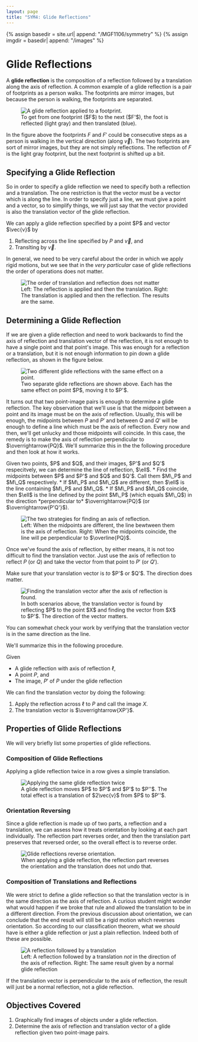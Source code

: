 ```yaml
---
layout: page
title: "SYM4: Glide Reflections"
---	
```


{% assign basedir = site.url| append: "/MGF1106/symmetry" %}
{% assign imgdir = basedir| append: "/images" %}

# Glide Reflections

A **glide reflection** is the composition of a reflection followed by a translation along the axis of reflection.
A common example of a glide reflection is a pair of footprints as a person walks.
The footprints are mirror images, but because the person is walking, the footprints are separated.

<figure class="center">
<img src="{{imgdir}}/glide-footprints.svg" alt="A glide reflection applied to a footprint." class="center">
<figcaption>To get from one footprint ($F$) to the next ($F'$), the foot is reflected (light gray) and then translated (blue).
</figcaption>
</figure>

In the figure above the footprints $F$ and $F'$ could be consecutive steps as a person is walking in the vertical direction (along $\vec{v}$).
The two footprints are sort of mirror images, but they are not simply reflections.
The reflection of $F$ is the light gray footprint, but the next footprint is shifted up a bit.

## Specifying a Glide Reflection

So in order to specify a glide reflection we need to specify both a reflection and a translation.
The one restriction is that the vector must be a vector which is along the line.
In order to specify just a line, we must give a point and a vector, so to simplify things, we will just say that the vector provided is also the translation vector of the glide reflection.

<div class="procedure" text="Applying Glide Reflections" markdown="1">
We can apply a glide reflection specified by a point $P$ and vector $\vec{v}$ by

1. Reflecting across the line specified by $P$ and $\vec{v}$, and
2. Translting by $\vec{v}$.
</div>

In general, we need to be very careful about the order in which we apply rigid motions, but we see that in the *very particular* case of glide reflections the order of operations does not matter.

<figure class="center">
<img src="{{imgdir}}/glide-footprints-commute.svg" alt="The order of translation and reflection does not matter" class="center">
<figcaption> Left: The reflection is applied and then the translation.  Right: The translation is applied and then the reflection.  The results are the same.
</figcaption>
</figure>

## Determining a Glide Reflection

If we are given a glide reflection and need to work backwards to find the axis of reflection and translation vector of the reflection, it is not enough to have a single point and that point's image.
This was enough for a reflection or a translation, but it is not enough information to pin down a glide reflection, as shown in the figure below.

<figure class="center">
<img src="{{imgdir}}/glide-same-image.svg" alt="Two different glide reflections with the same effect on a point." class="center">
<figcaption> Two separate glide reflections are shown above.  Each has the same effect on point $P$, moving it to $P'$.
</figcaption>
</figure>

It turns out that two point-image pairs is enough to determine a glide reflection.
The key observation that we'll use is that the midpoint between a point and its image must be on the axis of reflection.
Usually, this will be enough, the midpoints between $P$ and $P'$ and between $Q$ and $Q'$ will be enough to define a line which must be the axis of reflection.
Every now and then, we'll get unlucky and those midpoints will coincide.
In this case, the remedy is to make the axis of reflection perpendicular to $\overrightarrow{PQ}$.
We'll summarize this in the the following procedure and then look at how it works.

<div class="procedure" text="Determining the Axis of Reflection" markdown="1">
Given two points, $P$ and $Q$,  and their images, $P'$ and $Q'$ respecitvely, we can determine the line of reflection, $\ell$.
* Find the midpoints between $P$ and $P'$ and $Q$ and $Q'$.  Call them $M\_P$ and $M\_Q$ respectively.
* If $M\_P$ and $M\_Q$ are different, then $\ell$ is the line containing $M\_P$ and $M\_Q$.
* If $M\_P$ and $M\_Q$ coincide, then $\ell$ is the line defined by the point $M\_P$ (which equals $M\_Q$) in the direction *perpendicular to* $\overrightarrow{PQ}$ (or $\overrightarrow{P'Q'}$).
</div>

<figure class="center">
<img src="{{imgdir}}/glide-midpoints.svg" alt="The two strategies for finding an axis of reflection." class="center">
<figcaption> Left: When the midpoints are different, the line bewtween them is the axis of reflection.  Right: When the midpoints coincide, the line will pe perpendicular to $\overline{PQ}$.
</figcaption>
</figure>

Once we've found the axis of reflection, by either means, it is not too difficult to find the translation vector.
Just use the axis of reflection to reflect $P$ (or $Q$) and take the vector from that point to $P'$ (or $Q'$).
<div class="warning">
Make sure that your translation vector is <em>to</em> $P'$ or $Q'$.  The direction does matter.
</div>

<figure class="center">
<img src="{{imgdir}}/glide-translation-vector.svg" alt="Finding the translation vector after the axis of reflection is found." class="center">
<figcaption> In both scenarios above, the translation vector is found by reflecting $P$ to the point $X$ and finding the vector from $X$ to $P'$.  The direction of the vector matters.
</figcaption>
</figure>

<div class="note">
You can somewhat check your work by verifying that the translation vector is in the same direction as the line.
</div>

We'll summarize this in the following procedure.
<div class="procedure" text="Determining a Glide Reflection's Translation"  markdown="1">
Given

* A glide reflection with axis of reflection $\ell$, 
* A point $P$, and 
* The image, $P'$ of $P$ under the glide reflection

We can find the translation vector by doing the following:

1. Apply the reflection across $\ell$ to $P$ and call the image $X$.
2. The translation vector is $\overrightarrow{XP'}$.

</div>

## Properties of Glide Reflections

We will very briefly list some properties of glide reflections.

### Composition of Glide Reflections

Applying a glide reflection twice in a row gives a simple translation.

<figure class="center">
<img src="{{imgdir}}/glide-double.svg" alt="Applying the same glide reflection twice" class="center">
<figcaption> A glide reflection moves $P$ to $P'$ and $P'$ to $P''$.  The total effect is a translation of $2\vec{v}$ from $P$ to $P''$.
</figcaption>
</figure>

### Orientation Reversing

Since a glide reflection is made up of two parts, a reflection and a translation, we can assess how it treats orientation by looking at each part individually.
The reflection part reverses order, and then the translation part preserves that reversed order, so the overall effect is to reverse order.

<figure class="center">
<img src="{{imgdir}}/glide-reverse-orientation.svg" alt="Glide reflections reverse orientation." class="center">
<figcaption> When applying a glide reflection, the reflection part reverses the orientation and the translation does not undo that.
</figcaption>
</figure>

### Composition of Translations and Reflections

We were strict to define a glide reflection so that the translation vector is in the same direction as the axis of reflection.
A curious student might wonder what would happen if we broke that rule and allowed the translation to be in a different direction.
From the previous discussion about orientation, we can conclude that the end result will still be a rigid motion which reverses orientation.
So according to our classification theorem, what we *should* have is either a glide reflection or just a plain reflection.
Indeed both of these are possible.

<figure class="center">
<img src="{{imgdir}}/glide-bad-translation.svg" alt="A reflection followed by a translation " class="center">
<figcaption> Left: A reflection followed by a translation <em>not</em> in the direction of the axis of reflection.  Right: The same result given by a normal glide reflection
</figcaption>
</figure>

If the translation vector is perpendicular to the axis of reflection, the result will just be a normal reflection, not a glide reflection.

## Objectives Covered
1. Graphically find images of objects under a glide reflection.
2. Determine the axis of reflection and translation vector of a glide reflection given two point-image pairs.

